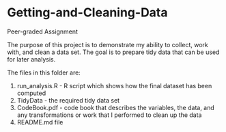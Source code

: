 # Getting-and-Cleaning-Data
Peer-graded Assignment

The purpose of this project is to demonstrate my ability to collect, work with, and clean a data set. The goal is to prepare tidy data that can be used for later analysis. 

The files in this folder are: 
1) run_analysis.R - R script which shows how the final dataset has been computed
2) TidyData - the required tidy data set 
3) CodeBook.pdf - code book that describes the variables, the data, and any transformations or work that I performed to clean up the data 
4) README.md file

